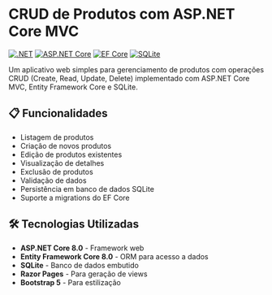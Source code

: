 # CRUD de Produtos com ASP.NET Core MVC

[![.NET](https://img.shields.io/badge/.NET-8.0-purple)](https://dotnet.microsoft.com/)
[![ASP.NET Core](https://img.shields.io/badge/ASP.NET_Core-6.0-blue)](https://dotnet.microsoft.com/apps/aspnet)
[![EF Core](https://img.shields.io/badge/EF_Core-8.0-green)](https://docs.microsoft.com/ef/core/)
[![SQLite](https://img.shields.io/badge/SQLite-3-lightgrey)](https://www.sqlite.org/)

Um aplicativo web simples para gerenciamento de produtos com operações CRUD (Create, Read, Update, Delete) implementado com ASP.NET Core MVC, Entity Framework Core e SQLite.

## 📋 Funcionalidades

- Listagem de produtos
- Criação de novos produtos
- Edição de produtos existentes
- Visualização de detalhes
- Exclusão de produtos
- Validação de dados
- Persistência em banco de dados SQLite
- Suporte a migrations do EF Core

## 🛠️ Tecnologias Utilizadas

- **ASP.NET Core 8.0** - Framework web
- **Entity Framework Core 8.0** - ORM para acesso a dados
- **SQLite** - Banco de dados embutido
- **Razor Pages** - Para geração de views
- **Bootstrap 5** - Para estilização
